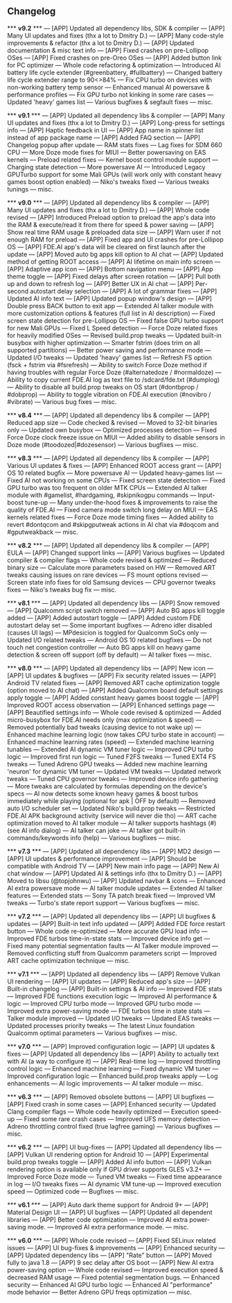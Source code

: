 ## Changelog


*** **v9.2** ***
— [APP] Updated all dependency libs, SDK & compiler
— [APP] Many UI updates and fixes (thx a lot to Dmitry D.)
— [APP] Many code-style improvements & refactor (thx a lot to Dmitry D.)
— [APP] Updated documentation & misc text info
— [APP] Fixed crashes on pre-Lollipop OSes
— [APP] Fixed crashes on pre-Oreo OSes
— [APP] Added button link for PC optimizer
— Whole code refactoring & optimization
— Introduced AI battery life cycle extender (#greenbattery, #fullbattery)
— Changed battery life cycle extender range to 90<>84%
— Fix CPU turbo on devices with non-working battery temp sensor
— Enhanced manual AI powersave & performance profiles
— Fix GPU turbo not kinking in some rare cases
— Updated 'heavy' games list
— Various bugfixes & segfault fixes
— misc.



*** **v9.1** ***
— [APP] Updated all dependency libs & compiler
— [APP] Many UI updates and fixes (thx a lot to Dmitry D.)
— [APP] Long-press for settings info
— [APP] Haptic feedback in UI
— [APP] App name in spinner list instead of app package name
— [APP] Added FAQ section
— [APP] Changelog popup after update
— RAM stats fixes
— Lag fixes for SDM 660 CPU
— More Doze mode fixes for MIUI
— Better powersaving on EAS kernels
— Preload related fixes
— Kernel boost control module support
— Charging state detection
— More powersave AI
— Introduced Legacy GPUTurbo support for some Mali GPUs (will work only with constant heavy games boost option enabled)
— Niko's tweaks fixed
— Various tweaks tunings
— misc.



*** **v9.0** ***
— [APP] Updated all dependency libs & compiler
— [APP] Many UI updates and fixes (thx a lot to Dmitry D.)
— [APP] Whole code revised
— [APP] Introduced Preload option to preload the app's data into the RAM & execute/read it from there for speed & power saving
— [APP] Show real time RAM usage & preloaded data size
— [APP] Warn user if not enough RAM for preload
— [APP] Fixed app and UI crashes for pre-Lollipop OS
— [APP] FDE.AI app's data will be cleared on first launch after the update
— [APP] Moved auto bg apps kill option to AI chat
— [APP] Updated method of getting ROOT access
— [APP] AI lifetime on main info screen
— [APP] Adaptive app icon
— [APP] Bottom navigation menu
— [APP] App theme toggle
— [APP] Fixed delays after screen rotation
— [APP] Pull both up and down to refresh log
— [APP] Better UX in AI chat
— [APP] Per-second autostart delay selection
— [APP] A lot of grammar fixes
— [APP] Updated AI info text
— [APP] Updated popup window's design
— [APP] Double press BACK button to exit app
— Extended AI talker module with more customization options & features (full list in AI description)
— Fixed screen state detection for pre-Lollipop OS
— Fixed false GPU turbo support for new Mali GPUs
— Fixed L Speed detection
— Force Doze related fixes for heavily modified OSes
— Revised build.prop tweaks
— Updated built-in busybox with higher optimization
— Smarter fstrim (does trim on all supported partitions)
— Better power saving and performance mode
— Updated I/O tweaks
— Updated 'heavy' games list
— Refresh FS option (fsck + fstrim via #fsrefresh)
— Ability to switch Force Doze method if having troubles with regular Force Doze (#alternatedoze / #normaldoze)
— Ability to copy current FDE.AI log as text file to /sdcard/fde.txt (#dumplog)
— Ability to disable all build.prop tweaks on OS start (#dontbprop / #dobprop)
— Ability to toggle vibration on FDE.AI execution (#novibro / #vibrate)
— Various bug fixes
— misc.



*** **v8.4** ***
— [APP] Updated all dependency libs & compiler
— [APP] Reduced app size
— Code checked & revised
— Moved to 32-bit binaries only
— Updated own busybox
— Optimized processes detection
— Fixed Force Doze clock freeze issue on MIUI
— Added ability to disable sensors in Doze mode (#toodozed|#dozesensor)
— Various bugfixes
— misc.



*** **v8.3** ***
— [APP] Updated all dependency libs & compiler
— [APP] Various UI updates & fixes
— [APP] Enhanced ROOT access grant
— [APP] OS 10 related bugfix
— More powersave AI
— Updated heavy-games list
— Fixed AI not working on some CPUs
— Fixed screen state detection
— Fixed GPU turbo was too frequent on older MTK CPUs
— Extended AI talker module with #gamelist, #hardgaming, #skipnikogpu commands
— Input-boost tune-up
— Many under-the-hood fixes & improvements to raise the quality of FDE.AI
— Fixed camera mode switch long delay on MIUI
— EAS kernels related fixes
— Force Doze mode timing fixes
— Added ability to revert #dontqcom and #skipgputweak actions in AI chat via #doqcom and #gputweakback
— misc.



*** **v8.2** ***
— [APP] Updated all dependency libs & compiler
— [APP] EULA
— [APP] Changed support links
— [APP] Various bugfixes
— Updated compiler & compiler flags
— Whole code revised & optimized
— Reduced binary size
— Calculate more parameters based on HW
— Removed ART tweaks causing issues on rare devices
— FS mount options revised
— Screen state info fixes for old Samsung devices
— CPU governor tweaks fixes
— Niko's tweaks bug fix
— misc.



*** **v8.1** ***
— [APP] Updated all dependency libs
— [APP] Snow removed
— [APP] Qualcomm script switch removed
— [APP] Auto BG apps kill toggle added
— [APP] Added autostart toggle
— [APP] Added custom FDE autostart delay set
— Some important bugfixes
— Adreno idler disabled (causes UI lags)
— MPdesicion is toggled for Qualcomm SoCs only
— Updated I/O related tweaks
— Android OS 10 related bugfixes
— Do not touch net congestion controller
— Auto BG apps kill on heavy game detection & screen off support (off by default)
— AI talker fixes
— misc.



*** **v8.0** ***
— [APP] Updated all dependency libs
— [APP] New icon
— [APP] UI updates & bugfixes
— [APP] Fix security related issues
— [APP] Android TV related fixes
— [APP] Removed ART cache optimization toggle (option moved to AI chat)
— [APP] Added Qualcomm board default settings apply toggle
— [APP] Added constant heavy games boost toggle
— [APP] Improved ROOT access observation
— [APP] Enhanced settings page
— [APP] Beautified settings info
— Whole code revised & optimized
— Added micro-busybox for FDE.AI needs only (max optimization & speed)
— Removed potentially bad tweaks (causing device to not wake up)
— Enhanced machine learning logic (now takes CPU turbo state in account)
— Enhanced machine learning rates (speed)
— Extended machine learning tunables
— Extended AI dynamic VM tuner logic
— Improved CPU turbo logic
— Improved first run logic
— Tuned F2FS tweaks
— Tuned EXT4 FS tweaks
— Tuned Adreno GPU tweaks
— Added new machine learning 'neuron' for dynamic VM tuner
— Updated VM tweaks
— Updated network tweaks
— Tuned CPU governor tweaks
— Improved device info gathering
— More tweaks are calculated by formulas depending on the device's specs
— AI now detects some known heavy games & boost turbos immediately while playing (optional for apk | OFF by default)
— Removed auto I/O scheduler set
— Updated Niko's build.prop tweaks
— Restricted FDE.AI APK background activity (service will never die tho)
— ART cache optimization moved to AI talker module
— AI talker supports hashtags (#) (see AI info dialog)
— AI talker can joke
— AI talker got built-in commands/keywords info (help)
— Various bugfixes
— misc.



*** **v7.3** ***
— [APP] Updated all dependency libs
— [APP] MD2 design
— [APP] UI updates & performance improvement
— [APP] Should be compatible with Android TV
— [APP] New main info page
— [APP] New AI chat window
— [APP] Updated AI & settings info (thx to Dmitry D.)
— [APP] Moved to libsu (@topjohnwu)
— [APP] Updated navbar & icons
— Enhanced AI extra powersave mode
— AI talker module updates
— Extended AI talker features
— Extended stats
— Sony TA patch break fixed
— Improved VM tweaks
— Turbo's state report support
— Various bugfixes
— misc.



*** **v7.2** ***
— [APP] Updated all dependency libs
— [APP] UI bugfixes & updates
— [APP] Built-in text info updated
— [APP] Added FDE force restart button
— Whole code re-optimized
— More accurate GPU load info
— Improved FDE turbos time-in-state stats
— Improved device info get
— Fixed many potential segmentation faults
— AI Talker module improved
— Removed conflicting stuff from Qualcomm parameters script
— Improved ART cache optimization technique
— misc.



*** **v7.1** ***
— [APP] Updated all dependency libs
— [APP] Remove Vulkan UI rendering
— [APP] UI updates
— [APP] Reduced app's size
— [APP] Built-in changelog
— [APP] Built-in settings & AI info
— Improved FDE stats
— Improved FDE functions execution logic
— Improved AI performance & logic
— Improved CPU turbo mode
— Improved GPU turbo mode
— Improved extra power-saving mode
— FDE turbos time in state stats
— Talker module improved
— Updated I/O tweaks
— Updated EAS tweaks
— Updated processes priority tweaks
— The latest Linux foundation Qualcomm optimal parameters
— Various bugfixes
— misc.



*** **v7.0** ***
— [APP] Improved configuration logic
— [APP] UI updates & fixes
— [APP] Updated all dependency libs
— [APP] Ability to actually text with AI (a way to configure it)
— [APP] Real-time log
— Improved throttling control logic
— Enhanced machine learning
— Fixed dynamic VM tuner
— Improved configuration logic
— Enhanced build.prop tweaks apply
— Log enhancements
— AI logic improvements
— AI talker module
— misc.



*** **v6.3** ***
— [APP] Removed obsolete buttons
— [APP] UI bugfixes
— [APP] Fixed crash in some cases
— [APP] Enhanced security
— Updated Clang compiler flags
— Whole code heavily optimized
— Execution speed-up
— Fixed some rare crash cases
— Improved UFS memory detection
— Adreno throttling control fixed (true lagfree gaming)
— Various bugfixes
— misc.



*** **v6.2** ***
— [APP] UI bug-fixes
— [APP] Updated all dependency libs
— [APP] Vulkan UI rendering option for Android 10
— [APP] Experimental build.prop tweaks toggle
— [APP] Added AI info button
— [APP] Vulkan rendering option is available only if GPU driver supports GLES v3.2+
— Improved Force Doze mode
— Tuned VM tweaks
— Fixed time appearance in log
— I/O tweaks fixes
— AI dynamic VM tune-up
— Improved execution speed
— Optimized code
— Bugfixes
— misc.



*** **v6.1** ***
— [APP] Auto dark theme support for Android 9+
— [APP] Material Design UI
— [APP] UI bugfixes
— [APP] Updated all dependent libraries
— [APP] Better code optimization
— Improved AI extra power-saving mode.
— Improved AI extra performance mode.
— misc.



*** **v6.0** ***
— [APP] Whole code revised
— [APP] Fixed SELinux related issues
— [APP] UI bug-fixes & improvements
— [APP] Enhanced security
— [APP] Updated dependency libs
— [APP] "Rate" button
— [APP] Moved fully to java 1.8
— [APP] 9 sec delay after OS boot
— [APP] New AI extra power-saving option
— Whole code revised
— Improved execution speed & decreased RAM usage
— Fixed potential segmentation bugs.
— Enhanced security
— Enhanced AI GPU turbo logic
— Enhanced AI "performance" mode behavior
— Better Adreno GPU freqs optimization
— misc.
